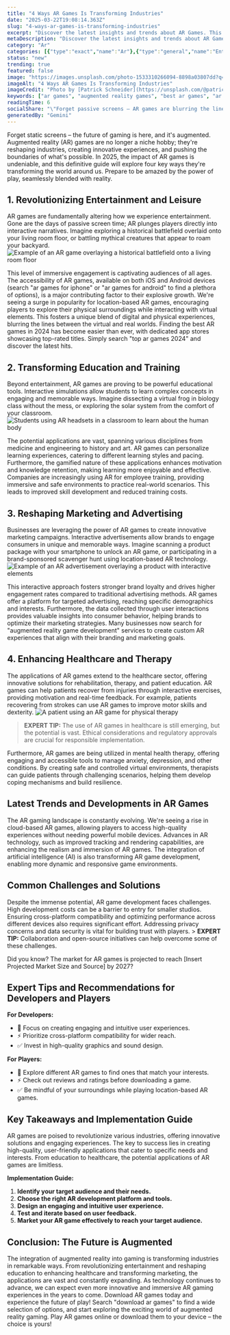 ```yaml
---
title: "4 Ways AR Games Is Transforming Industries"
date: "2025-03-22T19:08:14.363Z"
slug: "4-ways-ar-games-is-transforming-industries"
excerpt: "Discover the latest insights and trends about AR Games. This comprehensive guide covers everything you need to know about AR Games in 2025."
metaDescription: "Discover the latest insights and trends about AR Games. This comprehensive guide covers everything you need to know about AR Games in 2025."
category: "Ar"
categories: [{"type":"exact","name":"Ar"},{"type":"general","name":"Entertainment"},{"type":"medium","name":"Game Development"},{"type":"specific","name":"Mobile Gaming"},{"type":"niche","name":"Location Based Gameplay"}]
status: "new"
trending: true
featured: false
image: "https://images.unsplash.com/photo-1533310266094-8898a03807dd?q=85&w=1200&fit=max&fm=webp&auto=compress"
imageAlt: "4 Ways AR Games Is Transforming Industries"
imageCredit: "Photo by [Patrick Schneider](https://unsplash.com/@patrick_schneider) on Unsplash"
keywords: ["ar games", "augmented reality games", "best ar games", "ar games for iphone", "ar games for android", "top ar games 2024", "download ar games", "augmented reality game development", "play ar games online", "free ar games to download"]
readingTime: 6
socialShare: "\"Forget passive screens – AR games are blurring the lines between the virtual and real, transforming how we learn, play, and even heal.\""
generatedBy: "Gemini"
---
```




Forget static screens – the future of gaming is here, and it's augmented.  Augmented reality (AR) games are no longer a niche hobby; they're reshaping industries, creating innovative experiences, and pushing the boundaries of what's possible. In 2025, the impact of AR games is undeniable, and this definitive guide will explore four key ways they're transforming the world around us.  Prepare to be amazed by the power of play, seamlessly blended with reality.

## 1. Revolutionizing Entertainment and Leisure

AR games are fundamentally altering how we experience entertainment.  Gone are the days of passive screen time; AR plunges players directly into interactive narratives. Imagine exploring a historical battlefield overlaid onto your living room floor, or battling mythical creatures that appear to roam your backyard. ![Example of an AR game overlaying a historical battlefield onto a living room floor](https://images.unsplash.com/photo-1593508512255-86ab42a8e620?q=85&w=1200&fit=max&fm=webp&auto=compress)

This level of immersive engagement is captivating audiences of all ages.  The accessibility of AR games, available on both iOS and Android devices (search "ar games for iphone" or "ar games for android" to find a plethora of options), is a major contributing factor to their explosive growth.  We're seeing a surge in popularity for location-based AR games, encouraging players to explore their physical surroundings while interacting with virtual elements.  This fosters a unique blend of digital and physical experiences, blurring the lines between the virtual and real worlds.  Finding the best AR games in 2024 has become easier than ever, with dedicated app stores showcasing top-rated titles.  Simply search "top ar games 2024" and discover the latest hits.

## 2. Transforming Education and Training

Beyond entertainment, AR games are proving to be powerful educational tools.  Interactive simulations allow students to learn complex concepts in engaging and memorable ways. Imagine dissecting a virtual frog in biology class without the mess, or exploring the solar system from the comfort of your classroom. ![Students using AR headsets in a classroom to learn about the human body](https://images.unsplash.com/photo-1707707366314-c0d0ddf22b79?q=85&w=1200&fit=max&fm=webp&auto=compress)

The potential applications are vast, spanning various disciplines from medicine and engineering to history and art.  AR games can personalize learning experiences, catering to different learning styles and pacing.  Furthermore, the gamified nature of these applications enhances motivation and knowledge retention, making learning more enjoyable and effective.  Companies are increasingly using AR for employee training, providing immersive and safe environments to practice real-world scenarios.  This leads to improved skill development and reduced training costs.

## 3. Reshaping Marketing and Advertising

Businesses are leveraging the power of AR games to create innovative marketing campaigns.  Interactive advertisements allow brands to engage consumers in unique and memorable ways.  Imagine scanning a product package with your smartphone to unlock an AR game, or participating in a brand-sponsored scavenger hunt using location-based AR technology. ![Example of an AR advertisement overlaying a product with interactive elements](https://images.unsplash.com/photo-1591489237701-57358ac6d20d?q=85&w=1200&fit=max&fm=webp&auto=compress)

This interactive approach fosters stronger brand loyalty and drives higher engagement rates compared to traditional advertising methods.  AR games offer a platform for targeted advertising, reaching specific demographics and interests.  Furthermore, the data collected through user interactions provides valuable insights into consumer behavior, helping brands to optimize their marketing strategies.  Many businesses now search for "augmented reality game development" services to create custom AR experiences that align with their branding and marketing goals.

## 4. Enhancing Healthcare and Therapy

The applications of AR games extend to the healthcare sector, offering innovative solutions for rehabilitation, therapy, and patient education.  AR games can help patients recover from injuries through interactive exercises, providing motivation and real-time feedback.  For example, patients recovering from strokes can use AR games to improve motor skills and dexterity. ![A patient using an AR game for physical therapy](https://images.unsplash.com/photo-1591489378430-ef2f4c626b35?q=85&w=1200&fit=max&fm=webp&auto=compress)

> **EXPERT TIP:** The use of AR games in healthcare is still emerging, but the potential is vast.  Ethical considerations and regulatory approvals are crucial for responsible implementation.

Furthermore, AR games are being utilized in mental health therapy, offering engaging and accessible tools to manage anxiety, depression, and other conditions.  By creating safe and controlled virtual environments, therapists can guide patients through challenging scenarios, helping them develop coping mechanisms and build resilience.

## Latest Trends and Developments in AR Games

The AR gaming landscape is constantly evolving.  We're seeing a rise in cloud-based AR games, allowing players to access high-quality experiences without needing powerful mobile devices.  Advances in AR technology, such as improved tracking and rendering capabilities, are enhancing the realism and immersion of AR games.  The integration of artificial intelligence (AI) is also transforming AR game development, enabling more dynamic and responsive game environments.

## Common Challenges and Solutions

Despite the immense potential, AR game development faces challenges.  High development costs can be a barrier to entry for smaller studios.  Ensuring cross-platform compatibility and optimizing performance across different devices also requires significant effort.  Addressing privacy concerns and data security is vital for building trust with players.  > **EXPERT TIP:** Collaboration and open-source initiatives can help overcome some of these challenges.

Did you know?  The market for AR games is projected to reach [Insert Projected Market Size and Source] by 2027?

## Expert Tips and Recommendations for Developers and Players

**For Developers:**

* 🔑 Focus on creating engaging and intuitive user experiences.
* ⚡ Prioritize cross-platform compatibility for wider reach.
* ✅ Invest in high-quality graphics and sound design.

**For Players:**

* 🔑 Explore different AR games to find ones that match your interests.
* ⚡ Check out reviews and ratings before downloading a game.
* ✅ Be mindful of your surroundings while playing location-based AR games.

## Key Takeaways and Implementation Guide

AR games are poised to revolutionize various industries, offering innovative solutions and engaging experiences.  The key to success lies in creating high-quality, user-friendly applications that cater to specific needs and interests.  From education to healthcare, the potential applications of AR games are limitless.

**Implementation Guide:**

1. **Identify your target audience and their needs.**
2. **Choose the right AR development platform and tools.**
3. **Design an engaging and intuitive user experience.**
4. **Test and iterate based on user feedback.**
5. **Market your AR game effectively to reach your target audience.**

## Conclusion: The Future is Augmented

The integration of augmented reality into gaming is transforming industries in remarkable ways. From revolutionizing entertainment and reshaping education to enhancing healthcare and transforming marketing, the applications are vast and constantly expanding. As technology continues to advance, we can expect even more innovative and immersive AR gaming experiences in the years to come.  Download AR games today and experience the future of play! Search "download ar games" to find a wide selection of options, and start exploring the exciting world of augmented reality gaming.  Play AR games online or download them to your device – the choice is yours!

